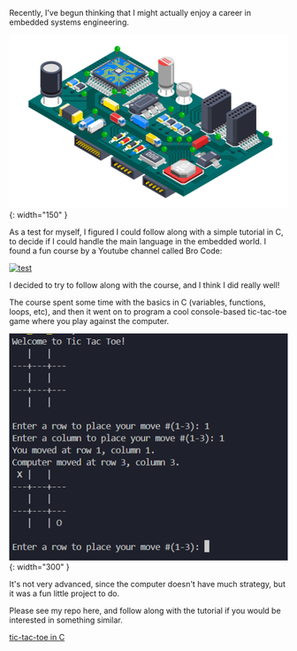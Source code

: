 Recently, I've begun thinking that I might actually enjoy a career in embedded systems engineering.

![Embedded image](/assets/posts/2025-03-29-tic_tac_toe_in_c/embedded_system.jpg){: width="150" }

As a test for myself, I figured I could follow along with a simple tutorial in C, to decide if I could handle the main
language in the embedded world. I found a fun course by a Youtube channel called Bro Code:

[![test](https://markdown-videos-api.jorgenkh.no/url?url=https%3A%2F%2Fwww.youtube.com%2Fwatch%3Fv%3D87SH2Cn0s9A)](https://www.youtube.com/watch?v=87SH2Cn0s9A)

I decided to try to follow along with the course, and I think I did really well!

The course spent some time with the basics in C (variables, functions, loops, etc), and then it went on to
program a cool console-based tic-tac-toe game where you play against the computer.

![Tic tac toe image](/assets/posts/2025-03-29-tic_tac_toe_in_c/tic_tac_toe_game.PNG){: width="300" }

It's not very advanced, since the computer doesn't have much strategy, but it was a fun little project to do.

Please see my repo here, and follow along with the tutorial if you would be interested in something similar.

[tic-tac-toe in C](https://github.com/rishi-latchmepersad/tic-tac-toe-in-c)